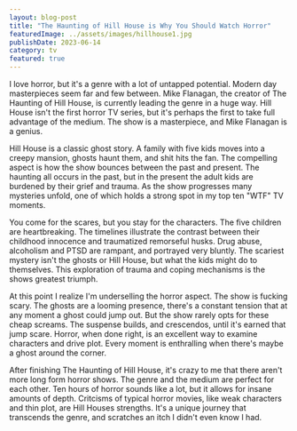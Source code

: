 ```yaml
---
layout: blog-post
title: "The Haunting of Hill House is Why You Should Watch Horror"
featuredImage: ../assets/images/hillhouse1.jpg
publishDate: 2023-06-14
category: tv
featured: true
---
```


I love horror, but it's a genre with a lot of untapped potential. Modern day masterpieces seem far and few between. Mike Flanagan, the creator of The Haunting of Hill House, is currently leading the genre in a huge way. Hill House isn't the first horror TV series, but it's perhaps the first to take full advantage of the medium. The show is a masterpiece, and Mike Flanagan is a genius.

Hill House is a classic ghost story. A family with five kids moves into a creepy mansion, ghosts haunt them, and shit hits the fan.  The compelling aspect is how the show bounces between the past and present. The haunting all occurs in the past, but in the present the adult kids are burdened by their grief and trauma. As the show progresses many mysteries unfold, one of which holds a strong spot in my top ten "WTF" TV moments.

You come for the scares, but you stay for the characters. The five children are heartbreaking. The timelines illustrate the contrast between their childhood innocence and traumatized remorseful husks. Drug abuse, alcoholism and PTSD are rampant, and portrayed very bluntly. The scariest mystery isn't the ghosts or Hill House, but what the kids might do to themselves. This exploration of trauma and coping mechanisms is the shows greatest triumph.

At this point I realize I'm underselling the horror aspect. The show is fucking scary. The ghosts are a looming presence, there's a constant tension that at any moment a ghost could jump out. But the show rarely opts for these cheap screams. The suspense builds, and crescendos, until it's earned that jump scare. Horror, when done right, is an excellent way to examine characters and drive plot. Every moment is enthralling when there's maybe a ghost around the corner.

After finishing The Haunting of Hill House, it's crazy to me that there aren't more long form horror shows. The genre and the medium are perfect for each other. Ten hours of horror sounds like a lot, but it allows for insane amounts of depth. Critcisms of typical horror movies, like weak characters and thin plot, are Hill Houses strengths. It's a unique journey that transcends the genre, and scratches an itch I didn't even know I had.
